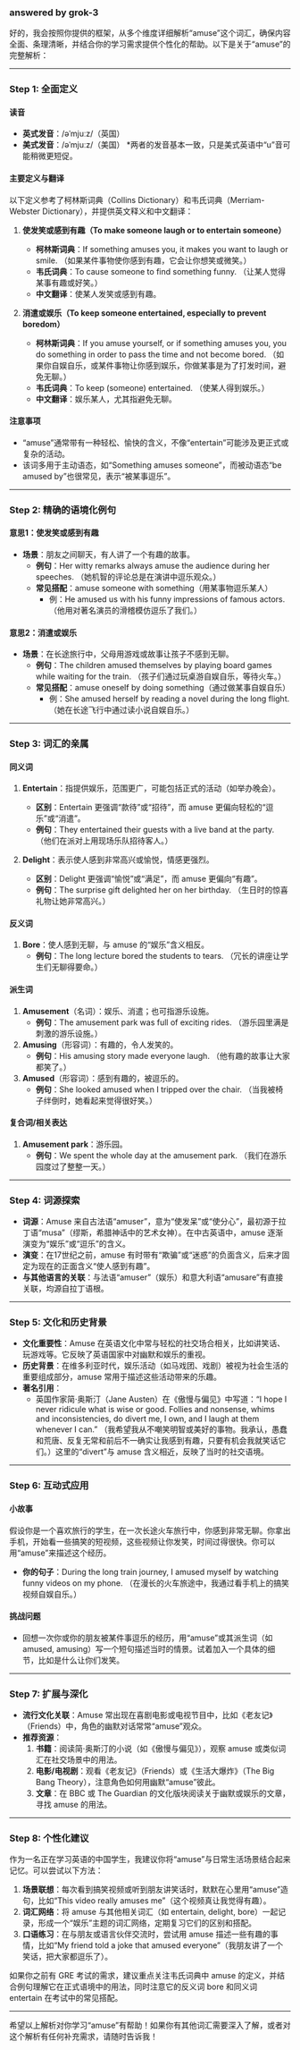 ### answered by grok-3
好的，我会按照你提供的框架，从多个维度详细解析“amuse”这个词汇，确保内容全面、条理清晰，并结合你的学习需求提供个性化的帮助。以下是关于“amuse”的完整解析：

---

### **Step 1: 全面定义**

#### **读音**
- **英式发音**：/əˈmjuːz/（英国）
- **美式发音**：/əˈmjuːz/（美国）
  *两者的发音基本一致，只是美式英语中“u”音可能稍微更短促。

#### **主要定义与翻译**
以下定义参考了柯林斯词典（Collins Dictionary）和韦氏词典（Merriam-Webster Dictionary），并提供英文释义和中文翻译：

1. **使发笑或感到有趣（To make someone laugh or to entertain someone）**
   - **柯林斯词典**：If something amuses you, it makes you want to laugh or smile.
     （如果某件事物使你感到有趣，它会让你想笑或微笑。）
   - **韦氏词典**：To cause someone to find something funny.
     （让某人觉得某事有趣或好笑。）
   - **中文翻译**：使某人发笑或感到有趣。

2. **消遣或娱乐（To keep someone entertained, especially to prevent boredom）**
   - **柯林斯词典**：If you amuse yourself, or if something amuses you, you do something in order to pass the time and not become bored.
     （如果你自娱自乐，或某件事物让你感到娱乐，你做某事是为了打发时间，避免无聊。）
   - **韦氏词典**：To keep (someone) entertained.
     （使某人得到娱乐。）
   - **中文翻译**：娱乐某人，尤其指避免无聊。

#### **注意事项**
- “amuse”通常带有一种轻松、愉快的含义，不像“entertain”可能涉及更正式或复杂的活动。
- 该词多用于主动语态，如“Something amuses someone”，而被动语态“be amused by”也很常见，表示“被某事逗乐”。

---

### **Step 2: 精确的语境化例句**

#### **意思1：使发笑或感到有趣**
- **场景**：朋友之间聊天，有人讲了一个有趣的故事。
  - **例句**：Her witty remarks always amuse the audience during her speeches.
    （她机智的评论总是在演讲中逗乐观众。）
  - **常见搭配**：amuse someone with something（用某事物逗乐某人）
    - 例：He amused us with his funny impressions of famous actors.
      （他用对著名演员的滑稽模仿逗乐了我们。）

#### **意思2：消遣或娱乐**
- **场景**：在长途旅行中，父母用游戏或故事让孩子不感到无聊。
  - **例句**：The children amused themselves by playing board games while waiting for the train.
    （孩子们通过玩桌游自娱自乐，等待火车。）
  - **常见搭配**：amuse oneself by doing something（通过做某事自娱自乐）
    - 例：She amused herself by reading a novel during the long flight.
      （她在长途飞行中通过读小说自娱自乐。）

---

### **Step 3: 词汇的亲属**

#### **同义词**
1. **Entertain**：指提供娱乐，范围更广，可能包括正式的活动（如举办晚会）。
   - **区别**：Entertain 更强调“款待”或“招待”，而 amuse 更偏向轻松的“逗乐”或“消遣”。
   - **例句**：They entertained their guests with a live band at the party.
     （他们在派对上用现场乐队招待客人。）

2. **Delight**：表示使人感到非常高兴或愉悦，情感更强烈。
   - **区别**：Delight 更强调“愉悦”或“满足”，而 amuse 更偏向“有趣”。
   - **例句**：The surprise gift delighted her on her birthday.
     （生日时的惊喜礼物让她非常高兴。）

#### **反义词**
1. **Bore**：使人感到无聊，与 amuse 的“娱乐”含义相反。
   - **例句**：The long lecture bored the students to tears.
     （冗长的讲座让学生们无聊得要命。）

#### **派生词**
1. **Amusement**（名词）：娱乐、消遣；也可指游乐设施。
   - **例句**：The amusement park was full of exciting rides.
     （游乐园里满是刺激的游乐设施。）
2. **Amusing**（形容词）：有趣的，令人发笑的。
   - **例句**：His amusing story made everyone laugh.
     （他有趣的故事让大家都笑了。）
3. **Amused**（形容词）：感到有趣的，被逗乐的。
   - **例句**：She looked amused when I tripped over the chair.
     （当我被椅子绊倒时，她看起来觉得很好笑。）

#### **复合词/相关表达**
1. **Amusement park**：游乐园。
   - **例句**：We spent the whole day at the amusement park.
     （我们在游乐园度过了整整一天。）

---

### **Step 4: 词源探索**

- **词源**：Amuse 来自古法语“amuser”，意为“使发呆”或“使分心”，最初源于拉丁语“musa”（缪斯，希腊神话中的艺术女神）。在中古英语中，amuse 逐渐演变为“娱乐”或“逗乐”的含义。
- **演变**：在17世纪之前，amuse 有时带有“欺骗”或“迷惑”的负面含义，后来才固定为现在的正面含义“使人感到有趣”。
- **与其他语言的关联**：与法语“amuser”（娱乐）和意大利语“amusare”有直接关联，均源自拉丁语根。

---

### **Step 5: 文化和历史背景**

- **文化重要性**：Amuse 在英语文化中常与轻松的社交场合相关，比如讲笑话、玩游戏等。它反映了英语国家中对幽默和娱乐的重视。
- **历史背景**：在维多利亚时代，娱乐活动（如马戏团、戏剧）被视为社会生活的重要组成部分，amuse 常用于描述这些活动带来的乐趣。
- **著名引用**：
  - 英国作家简·奥斯汀（Jane Austen）在《傲慢与偏见》中写道：“I hope I never ridicule what is wise or good. Follies and nonsense, whims and inconsistencies, do divert me, I own, and I laugh at them whenever I can.” （我希望我从不嘲笑明智或美好的事物。我承认，愚蠢和荒唐、反复无常和前后不一确实让我感到有趣，只要有机会我就笑话它们。）这里的“divert”与 amuse 含义相近，反映了当时的社交语境。

---

### **Step 6: 互动式应用**

#### **小故事**
假设你是一个喜欢旅行的学生，在一次长途火车旅行中，你感到非常无聊。你拿出手机，开始看一些搞笑的短视频，这些视频让你发笑，时间过得很快。你可以用“amuse”来描述这个经历。
- **你的句子**：During the long train journey, I amused myself by watching funny videos on my phone.
  （在漫长的火车旅途中，我通过看手机上的搞笑视频自娱自乐。）

#### **挑战问题**
- 回想一次你或你的朋友被某件事逗乐的经历，用“amuse”或其派生词（如 amused, amusing）写一个短句描述当时的情景。试着加入一个具体的细节，比如是什么让你们发笑。

---

### **Step 7: 扩展与深化**

- **流行文化关联**：Amuse 常出现在喜剧电影或电视节目中，比如《老友记》（Friends）中，角色的幽默对话常常“amuse”观众。
- **推荐资源**：
  1. **书籍**：阅读简·奥斯汀的小说（如《傲慢与偏见》），观察 amuse 或类似词汇在社交场景中的用法。
  2. **电影/电视剧**：观看《老友记》（Friends）或《生活大爆炸》（The Big Bang Theory），注意角色如何用幽默“amuse”彼此。
  3. **文章**：在 BBC 或 The Guardian 的文化版块阅读关于幽默或娱乐的文章，寻找 amuse 的用法。

---

### **Step 8: 个性化建议**

作为一名正在学习英语的中国学生，我建议你将“amuse”与日常生活场景结合起来记忆。可以尝试以下方法：
1. **场景联想**：每次看到搞笑视频或听到朋友讲笑话时，默默在心里用“amuse”造句，比如“This video really amuses me”（这个视频真让我觉得有趣）。
2. **词汇网络**：将 amuse 与其他相关词汇（如 entertain, delight, bore）一起记录，形成一个“娱乐”主题的词汇网络，定期复习它们的区别和搭配。
3. **口语练习**：在与朋友或语言伙伴交流时，尝试用 amuse 描述一些有趣的事情，比如“My friend told a joke that amused everyone”（我朋友讲了一个笑话，把大家都逗乐了）。

如果你之前有 GRE 考试的需求，建议重点关注韦氏词典中 amuse 的定义，并结合例句理解它在正式语境中的用法，同时注意它的反义词 bore 和同义词 entertain 在考试中的常见搭配。

---

希望以上解析对你学习“amuse”有帮助！如果你有其他词汇需要深入了解，或者对这个解析有任何补充需求，请随时告诉我！
